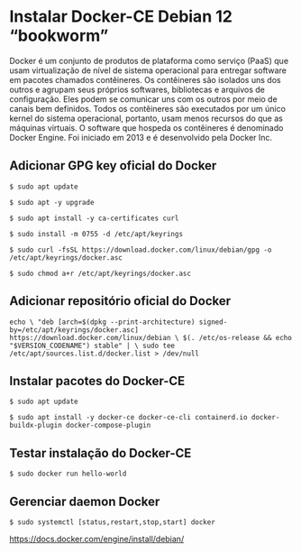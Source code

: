 # Instalar Docker-CE Debian 12 “bookworm”

Docker é um conjunto de produtos de plataforma como serviço (PaaS) que usam virtualização de nível de sistema operacional para entregar software em pacotes chamados contêineres. Os contêineres são isolados uns dos outros e agrupam seus próprios softwares, bibliotecas e arquivos de configuração. Eles podem se comunicar uns com os outros por meio de canais bem definidos. Todos os contêineres são executados por um único kernel do sistema operacional, portanto, usam menos recursos do que as máquinas virtuais. O software que hospeda os contêineres é denominado Docker Engine. Foi iniciado em 2013 e é desenvolvido pela Docker Inc.

## Adicionar GPG key oficial do Docker

`$ sudo apt update`

`$ sudo apt -y upgrade`

`$ sudo apt install -y ca-certificates curl`

`$ sudo install -m 0755 -d /etc/apt/keyrings`

`$ sudo curl -fsSL https://download.docker.com/linux/debian/gpg -o /etc/apt/keyrings/docker.asc`

`$ sudo chmod a+r /etc/apt/keyrings/docker.asc`

## Adicionar repositório oficial do Docker

`echo \
  "deb [arch=$(dpkg --print-architecture) signed-by=/etc/apt/keyrings/docker.asc] https://download.docker.com/linux/debian \
  $(. /etc/os-release && echo "$VERSION_CODENAME") stable" | \
  sudo tee /etc/apt/sources.list.d/docker.list > /dev/null`

## Instalar pacotes do Docker-CE

`$ sudo apt update`

`$ sudo apt install -y docker-ce docker-ce-cli containerd.io docker-buildx-plugin docker-compose-plugin`

## Testar instalação do Docker-CE

`$ sudo docker run hello-world`

## Gerenciar daemon Docker

`$ sudo systemctl [status,restart,stop,start] docker`

https://docs.docker.com/engine/install/debian/
